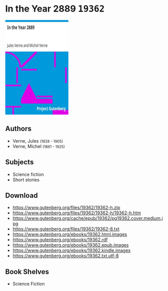 # In the Year 2889 <kbd>19362</kbd>

![](./cover.medium.jpg "")

## Authors


 - Verne, Jules <small>(1828 - 1905)</small>
 - Verne, Michel <small>(1861 - 1925)</small>

## Subjects


 - Science fiction
 - Short stories

## Download


 - https://www.gutenberg.org/files/19362/19362-h.zip
 - https://www.gutenberg.org/files/19362/19362-h/19362-h.htm
 - https://www.gutenberg.org/cache/epub/19362/pg19362.cover.medium.jpg
 - https://www.gutenberg.org/files/19362/19362-8.txt
 - https://www.gutenberg.org/ebooks/19362.html.images
 - https://www.gutenberg.org/ebooks/19362.rdf
 - https://www.gutenberg.org/ebooks/19362.epub.images
 - https://www.gutenberg.org/ebooks/19362.kindle.images
 - https://www.gutenberg.org/ebooks/19362.txt.utf-8

## Book Shelves


 - Science Fiction
